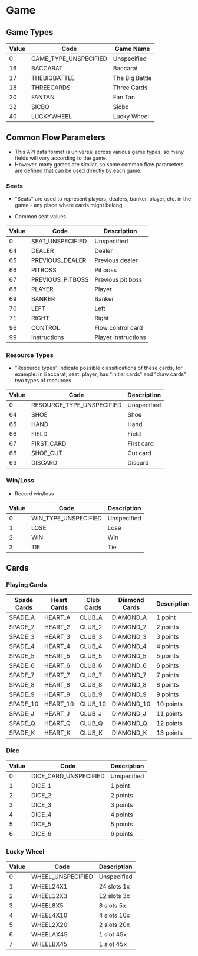 <!-- markdownlint-disable MD033 -->
# Game

## Game Types

| Value | Code | Game Name |
|-------|------|-----------|
| 0 | GAME_TYPE_UNSPECIFIED | Unspecified |
| 16 | BACCARAT | Baccarat |
| 17 | THEBIGBATTLE | The Big Battle |
| 18 | THREECARDS | Three Cards |
| 20 | FANTAN | Fan Tan |
| 32 | SICBO | Sicbo |
| 40 | LUCKYWHEEL | Lucky Wheel |

## Common Flow Parameters

* This API data format is universal across various game types, so many fields will vary according to the game.
* However, many games are similar, so some common flow parameters are defined that can be used directly by each game.

### Seats

* "Seats" are used to represent players, dealers, banker, player, etc. in the game - any place where cards might belong

* Common seat values

| Value | Code | Description |
|-------|------|-------------|
| 0 | SEAT_UNSPECIFIED | Unspecified |
| 64 | DEALER | Dealer |
| 65 | PREVIOUS_DEALER | Previous dealer |
| 66 | PITBOSS | Pit boss |
| 67 | PREVIOUS_PITBOSS | Previous pit boss |
| 68 | PLAYER | Player |
| 69 | BANKER | Banker |
| 70 | LEFT | Left |
| 71 | RIGHT | Right |
| 96 | CONTROL | Flow control card |
| 99 | Instructions | Player instructions |

### Resource Types

* "Resource types" indicate possible classifications of these cards, for example: in Baccarat, seat: player, has "initial cards" and "draw cards" two types of resources

| Value | Code | Description |
|-------|------|-------------|
| 0 | RESOURCE_TYPE_UNSPECIFIED | Unspecified |
| 64 | SHOE | Shoe |
| 65 | HAND | Hand |
| 66 | FIELD | Field |
| 67 | FIRST_CARD | First card |
| 68 | SHOE_CUT | Cut card |
| 69 | DISCARD | Discard |

### Win/Loss

* Record win/loss

| Value | Code | Description |
|-------|------|-------------|
| 0 | WIN_TYPE_UNSPECIFIED | Unspecified |
| 1 | LOSE | Lose |
| 2 | WIN | Win |
| 3 | TIE | Tie |

## Cards

### Playing Cards

| Spade Cards | Heart Cards | Club Cards | Diamond Cards | Description |
|-------------|-------------|------------|---------------|-------------|
| SPADE_A | HEART_A | CLUB_A | DIAMOND_A | 1 point |
| SPADE_2 | HEART_2 | CLUB_2 | DIAMOND_2 | 2 points |
| SPADE_3 | HEART_3 | CLUB_3 | DIAMOND_3 | 3 points |
| SPADE_4 | HEART_4 | CLUB_4 | DIAMOND_4 | 4 points |
| SPADE_5 | HEART_5 | CLUB_5 | DIAMOND_5 | 5 points |
| SPADE_6 | HEART_6 | CLUB_6 | DIAMOND_6 | 6 points |
| SPADE_7 | HEART_7 | CLUB_7 | DIAMOND_7 | 7 points |
| SPADE_8 | HEART_8 | CLUB_8 | DIAMOND_8 | 8 points |
| SPADE_9 | HEART_9 | CLUB_9 | DIAMOND_9 | 9 points |
| SPADE_10 | HEART_10 | CLUB_10 | DIAMOND_10 | 10 points |
| SPADE_J | HEART_J | CLUB_J | DIAMOND_J | 11 points |
| SPADE_Q | HEART_Q | CLUB_Q | DIAMOND_Q | 12 points |
| SPADE_K | HEART_K | CLUB_K | DIAMOND_K | 13 points |

### Dice

| Value | Code | Description |
|-------|------|-------------|
| 0 | DICE_CARD_UNSPECIFIED | Unspecified |
| 1 | DICE_1 | 1 point |
| 2 | DICE_2 | 2 points |
| 3 | DICE_3 | 3 points |
| 4 | DICE_4 | 4 points |
| 5 | DICE_5 | 5 points |
| 6 | DICE_6 | 6 points |

### Lucky Wheel

| Value | Code | Description |
|-------|------|-------------|
| 0 | WHEEL_UNSPECIFIED | Unspecified |
| 1 | WHEEL24X1 | 24 slots 1x |
| 2 | WHEEL12X3 | 12 slots 3x |
| 3 | WHEEL8X5 | 8 slots 5x |
| 4 | WHEEL4X10 | 4 slots 10x |
| 5 | WHEEL2X20 | 2 slots 20x |
| 6 | WHEELAX45 | 1 slot 45x |
| 7 | WHEELBX45 | 1 slot 45x |
